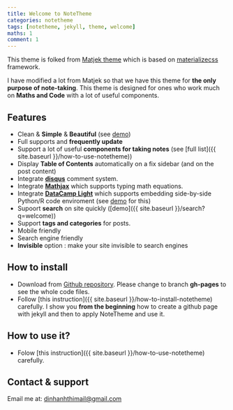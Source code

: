 ```yaml
---
title: Welcome to NoteTheme
categories: notetheme
tags: [notetheme, jekyll, theme, welcome]
maths: 1
comment: 1
---
```


This theme is folked from [Matjek theme](https://shawnteoh.github.io/matjek/) which is based on [materializecss](https://materializecss.com/) framework.

I have modified a lot from Matjek so that we have this theme for **the only purpose of note-taking**. This theme is designed for ones who work much on **Maths and Code** with a lot of useful components.


## Features

- Clean & **Simple** & **Beautiful** (see [demo](https://dinhanhthi.github.io/NoteTheme/))
- Full supports and **frequently update**
- Support a lot of useful **components for taking notes** (see [full list]({{ site.baseurl }}/how-to-use-notetheme))
- Display **Table of Contents** automatically on a fix sidebar (and on the post content)
- Integrate **[disqus](http://disqus.com)** comment system.
- Integrate **[Mathjax](https://www.mathjax.org/)** which supports typing math equations.
- Integrate **[DataCamp Light](https://github.com/datacamp/datacamp-light)** which supports embedding side-by-side Python/R code enviroment (see [demo](https://cdn.datacamp.com/dcl-react/standalone-example.html) for this)
- Supoort **search** on site quickly ([demo]({{ site.baseurl }}/search?q=welcome))
- Support **tags and categories** for posts.
- Mobile friendly
- Search engine friendly
- **Invisible** option : make your site invisible to search engines


## How to install

- Download from [Github repository](https://github.com/dinhanhthi/NoteTheme). Please change to branch **gh-pages** to see the whole code files.
- Follow [this instruction]({{ site.baseurl }}/how-to-install-notetheme) carefully. I show you **from the beginning** how to create a github page with jekyll and then to apply NoteTheme and use it.


## How to use it?

- Folow [this instruction]({{ site.baseurl }}/how-to-use-notetheme) carefully.


## Contact & support

Email me at: [dinhanhthimail@gmail.com](http://disqus.com)